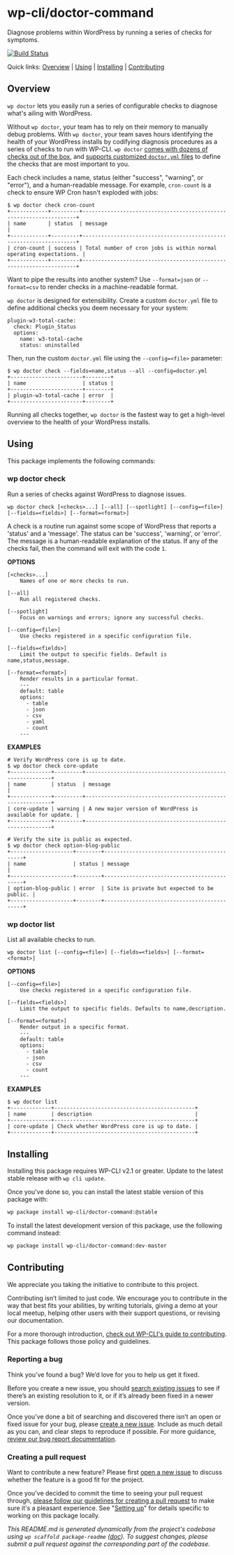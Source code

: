 wp-cli/doctor-command
=====================

Diagnose problems within WordPress by running a series of checks for symptoms.

[![Build Status](https://travis-ci.org/wp-cli/doctor-command.svg?branch=master)](https://travis-ci.org/wp-cli/doctor-command)

Quick links: [Overview](#overview) | [Using](#using) | [Installing](#installing) | [Contributing](#contributing)

## Overview

`wp doctor` lets you easily run a series of configurable checks to diagnose what's ailing with WordPress.

Without `wp doctor`, your team has to rely on their memory to manually debug problems. With `wp doctor`, your team saves hours identifying the health of your WordPress installs by codifying diagnosis procedures as a series of checks to run with WP-CLI. `wp doctor` [comes with dozens of checks out of the box](https://runcommand.io/to/doctor-default-checks/), and [supports customized `doctor.yml` files](https://runcommand.io/to/customize-doctor-config/) to define the checks that are most important to you.

Each check includes a name, status (either "success", "warning", or "error"), and a human-readable message. For example, `cron-count` is a check to ensure WP Cron hasn't exploded with jobs:

```
$ wp doctor check cron-count
+------------+---------+--------------------------------------------------------------------+
| name       | status  | message                                                            |
+------------+---------+--------------------------------------------------------------------+
| cron-count | success | Total number of cron jobs is within normal operating expectations. |
+------------+---------+--------------------------------------------------------------------+
```

Want to pipe the results into another system? Use `--format=json` or `--format=csv` to render checks in a machine-readable format.

`wp doctor` is designed for extensibility. Create a custom `doctor.yml` file to define additional checks you deem necessary for your system:

```
plugin-w3-total-cache:
  check: Plugin_Status
  options:
    name: w3-total-cache
    status: uninstalled
```

Then, run the custom `doctor.yml` file using the `--config=<file>` parameter:

```
$ wp doctor check --fields=name,status --all --config=doctor.yml
+-----------------------+--------+
| name                  | status |
+-----------------------+--------+
| plugin-w3-total-cache | error  |
+-----------------------+--------+
```

Running all checks together, `wp doctor` is the fastest way to get a high-level overview to the health of your WordPress installs.

## Using

This package implements the following commands:

### wp doctor check

Run a series of checks against WordPress to diagnose issues.

~~~
wp doctor check [<checks>...] [--all] [--spotlight] [--config=<file>] [--fields=<fields>] [--format=<format>]
~~~

A check is a routine run against some scope of WordPress that reports
a 'status' and a 'message'. The status can be 'success', 'warning', or
'error'. The message is a human-readable explanation of the status. If
any of the checks fail, then the command will exit with the code `1`.

**OPTIONS**

	[<checks>...]
		Names of one or more checks to run.

	[--all]
		Run all registered checks.

	[--spotlight]
		Focus on warnings and errors; ignore any successful checks.

	[--config=<file>]
		Use checks registered in a specific configuration file.

	[--fields=<fields>]
		Limit the output to specific fields. Default is name,status,message.

	[--format=<format>]
		Render results in a particular format.
		---
		default: table
		options:
		  - table
		  - json
		  - csv
		  - yaml
		  - count
		---

**EXAMPLES**

    # Verify WordPress core is up to date.
    $ wp doctor check core-update
    +-------------+---------+-----------------------------------------------------------+
    | name        | status  | message                                                   |
    +-------------+---------+-----------------------------------------------------------+
    | core-update | warning | A new major version of WordPress is available for update. |
    +-------------+---------+-----------------------------------------------------------+

    # Verify the site is public as expected.
    $ wp doctor check option-blog-public
    +--------------------+--------+--------------------------------------------+
    | name               | status | message                                    |
    +--------------------+--------+--------------------------------------------+
    | option-blog-public | error  | Site is private but expected to be public. |
    +--------------------+--------+--------------------------------------------+



### wp doctor list

List all available checks to run.

~~~
wp doctor list [--config=<file>] [--fields=<fields>] [--format=<format>]
~~~

**OPTIONS**

	[--config=<file>]
		Use checks registered in a specific configuration file.

	[--fields=<fields>]
		Limit the output to specific fields. Defaults to name,description.

	[--format=<format>]
		Render output in a specific format.
		---
		default: table
		options:
		  - table
		  - json
		  - csv
		  - count
		---

**EXAMPLES**

    $ wp doctor list
    +-------------+---------------------------------------------+
    | name        | description                                 |
    +-------------+---------------------------------------------+
    | core-update | Check whether WordPress core is up to date. |
    +-------------+---------------------------------------------+

## Installing

Installing this package requires WP-CLI v2.1 or greater. Update to the latest stable release with `wp cli update`.

Once you've done so, you can install the latest stable version of this package with:

```bash
wp package install wp-cli/doctor-command:@stable
```

To install the latest development version of this package, use the following command instead:

```bash
wp package install wp-cli/doctor-command:dev-master
```

## Contributing

We appreciate you taking the initiative to contribute to this project.

Contributing isn’t limited to just code. We encourage you to contribute in the way that best fits your abilities, by writing tutorials, giving a demo at your local meetup, helping other users with their support questions, or revising our documentation.

For a more thorough introduction, [check out WP-CLI's guide to contributing](https://make.wordpress.org/cli/handbook/contributing/). This package follows those policy and guidelines.

### Reporting a bug

Think you’ve found a bug? We’d love for you to help us get it fixed.

Before you create a new issue, you should [search existing issues](https://github.com/wp-cli/doctor-command/issues?q=label%3Abug%20) to see if there’s an existing resolution to it, or if it’s already been fixed in a newer version.

Once you’ve done a bit of searching and discovered there isn’t an open or fixed issue for your bug, please [create a new issue](https://github.com/wp-cli/doctor-command/issues/new). Include as much detail as you can, and clear steps to reproduce if possible. For more guidance, [review our bug report documentation](https://make.wordpress.org/cli/handbook/bug-reports/).

### Creating a pull request

Want to contribute a new feature? Please first [open a new issue](https://github.com/wp-cli/doctor-command/issues/new) to discuss whether the feature is a good fit for the project.

Once you've decided to commit the time to seeing your pull request through, [please follow our guidelines for creating a pull request](https://make.wordpress.org/cli/handbook/pull-requests/) to make sure it's a pleasant experience. See "[Setting up](https://make.wordpress.org/cli/handbook/pull-requests/#setting-up)" for details specific to working on this package locally.


*This README.md is generated dynamically from the project's codebase using `wp scaffold package-readme` ([doc](https://github.com/wp-cli/scaffold-package-command#wp-scaffold-package-readme)). To suggest changes, please submit a pull request against the corresponding part of the codebase.*
